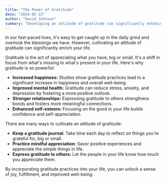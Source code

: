 ```yaml
---
title: "The Power of Gratitude"
date: "2024-05-23"
author: "David Johnson"
summary: "Developing an attitude of gratitude can significantly enhance your well-being and overall happiness."
---
```

In our fast-paced lives, it's easy to get caught up in the daily grind and overlook the blessings we have. However, cultivating an attitude of gratitude can significantly enrich your life.

Gratitude is the act of appreciating what you have, big or small. It's a shift in focus from what's missing to what's present in your life. Here's why gratitude is so powerful:

- **Increased happiness:** Studies show gratitude practices lead to a significant increase in happiness and overall well-being.
- **Improved mental health:** Gratitude can reduce stress, anxiety, and depression by fostering a more positive outlook.
- **Stronger relationships:** Expressing gratitude to others strengthens bonds and fosters more meaningful connections.
- **Enhanced self-esteem:** Focusing on the good in your life builds confidence and self-appreciation.

There are many ways to cultivate an attitude of gratitude:

- **Keep a gratitude journal:** Take time each day to reflect on things you're grateful for, big or small.
- **Practice mindful appreciation:** Savor positive experiences and appreciate the simple things in life.
- **Express gratitude to others:** Let the people in your life know how much you appreciate them.

By incorporating gratitude practices into your life, you can unlock a sense of joy, fulfillment, and improved well-being.
